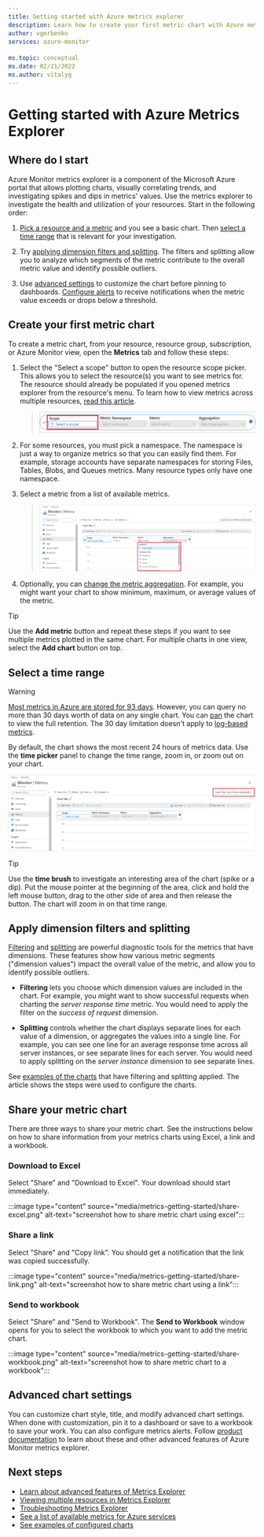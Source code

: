 ```yaml
---
title: Getting started with Azure metrics explorer
description: Learn how to create your first metric chart with Azure metrics explorer.
author: vgorbenko
services: azure-monitor

ms.topic: conceptual
ms.date: 02/21/2022
ms.author: vitalyg
---
```


# Getting started with Azure Metrics Explorer

## Where do I start
Azure Monitor metrics explorer is a component of the Microsoft Azure portal that allows plotting charts, visually correlating trends, and investigating spikes and dips in metrics' values. Use the metrics explorer to investigate the health and utilization of your resources. Start in the following order:

1. [Pick a resource and a metric](#create-your-first-metric-chart) and you see a basic chart. Then [select a time range](#select-a-time-range) that is relevant for your investigation.

1. Try [applying dimension filters and splitting](#apply-dimension-filters-and-splitting). The filters and splitting allow you to analyze which segments of the metric contribute to the overall metric value and identify possible outliers.

1. Use [advanced settings](#advanced-chart-settings) to customize the chart before pinning to dashboards. [Configure alerts](../alerts/alerts-metric-overview.md) to receive notifications when the metric value exceeds or drops below a threshold.

## Create your first metric chart

To create a metric chart, from your resource, resource group, subscription, or Azure Monitor view, open the **Metrics** tab and follow these steps:

1. Select the "Select a scope" button to open the resource scope picker. This allows you to select the resource(s) you want to see metrics for. The resource should already be populated if you opened metrics explorer from the resource's menu. To learn how to view metrics across multiple resources, [read this article](./metrics-dynamic-scope.md).
    > ![Select a resource](./media/metrics-getting-started/scope-picker.png)

1. For some resources, you must pick a namespace. The namespace is just a way to organize metrics so that you can easily find them. For example, storage accounts have separate namespaces for storing Files, Tables, Blobs, and Queues metrics. Many resource types only have one namespace.

1. Select a metric from a list of available metrics.

    > ![Select a metric](./media/metrics-getting-started/metrics-dropdown.png)

1. Optionally, you can [change the metric aggregation](../essentials/metrics-charts.md#aggregation). For example, you might want your chart to show minimum, maximum, or average values of the metric.

> [!TIP]
> Use the **Add metric** button and repeat these steps if you want to see multiple metrics plotted in the same chart. For multiple charts in one view, select the **Add chart** button on top.

## Select a time range

> [!WARNING]
> [Most metrics in Azure are stored for 93 days](../essentials/data-platform-metrics.md#retention-of-metrics). However, you can query no more than 30 days worth of data on any single chart. You can [pan](metrics-charts.md#pan) the chart to view the full retention. The 30 day limitation doesn't apply to [log-based metrics](../app/pre-aggregated-metrics-log-metrics.md#log-based-metrics).

By default, the chart shows the most recent 24 hours of metrics data. Use the **time picker** panel to change the time range, zoom in, or zoom out on your chart. 

![Change time range panel](./media/metrics-getting-started/time.png)

> [!TIP]
> Use the **time brush** to investigate an interesting area of the chart (spike or a dip). Put the mouse pointer at the beginning of the area, click and hold the left mouse button, drag to the other side of area and then release the button. The chart will zoom in on that time range. 

## Apply dimension filters and splitting

[Filtering](../essentials/metrics-charts.md#filters) and [splitting](../essentials/metrics-charts.md#apply-splitting) are powerful diagnostic tools for the metrics that have dimensions. These features show how various metric segments ("dimension values") impact the overall value of the metric, and allow you to identify possible outliers.

- **Filtering** lets you choose which dimension values are included in the chart. For example, you might want to show successful requests when charting the *server response time* metric. You would need to apply the filter on the *success of request* dimension. 

- **Splitting** controls whether the chart displays separate lines for each value of a dimension, or aggregates the values into a single line. For example, you can see one line for an average response time across all server instances, or see separate lines for each server. You would need to apply splitting on the *server instance* dimension to see separate lines.

See [examples of the charts](../essentials/metric-chart-samples.md) that have filtering and splitting applied. The article shows the steps were used to configure the charts.

## Share your metric chart
There are three ways to share your metric chart. See the instructions below on how to share information from your metrics charts using Excel, a link and a workbook.
 
### Download to Excel
Select "Share" and "Download to Excel". Your download should start immediately.

:::image type="content" source="media/metrics-getting-started/share-excel.png" alt-text="screenshot how to share metric chart using excel":::

### Share a link
Select "Share" and "Copy link". You should get a notification that the link was copied successfully.

:::image type="content" source="media/metrics-getting-started/share-link.png" alt-text="screenshot how to share metric chart using a link":::

### Send to workbook
Select "Share" and "Send to Workbook". The **Send to Workbook** window opens for you to select the workbook to which you want to add the metric chart.

:::image type="content" source="media/metrics-getting-started/share-workbook.png" alt-text="screenshot how to share metric chart to a workbook":::


## Advanced chart settings

You can customize chart style, title, and modify advanced chart settings. When done with customization, pin it to a dashboard  or save to a workbook to save your work. You can also configure metrics alerts. Follow [product documentation](../essentials/metrics-charts.md) to learn about these and other advanced features of Azure Monitor metrics explorer.

## Next steps

* [Learn about advanced features of Metrics Explorer](../essentials/metrics-charts.md)
* [Viewing multiple resources in Metrics Explorer](./metrics-dynamic-scope.md)
* [Troubleshooting Metrics Explorer](metrics-troubleshoot.md)
* [See a list of available metrics for Azure services](./metrics-supported.md)
* [See examples of configured charts](../essentials/metric-chart-samples.md)
